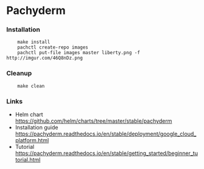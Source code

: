 # Pachyderm
### Installation

        make install
        pachctl create-repo images
        pachctl put-file images master liberty.png -f http://imgur.com/46Q8nDz.png

### Cleanup

        make clean

### Links

* Helm chart https://github.com/helm/charts/tree/master/stable/pachyderm
* Installation guide https://pachyderm.readthedocs.io/en/stable/deployment/google_cloud_platform.html
* Tutorial https://pachyderm.readthedocs.io/en/stable/getting_started/beginner_tutorial.html
